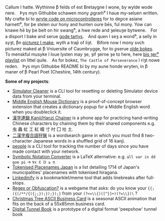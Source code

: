 Callum I hatte. Wythinne þͤ felds of est Bretaygne I wone, by wylde wode nere.　Þys myn Githubbe schawen mony ꝓgram̄⁹ I haue my-seluen written.　My crafte bi to [wryte code on microcontrolleres](https://www.youtube.com/watch?v=YmSvQe2FDKs) for to deꝑce asiane harnett⁹, for þe stelen our hony and hunten oure bēs, ful mony. Yow can knawe hē by þe belt on hir swang⁹, a hwe rede and ȝeleuȝe bytwene.　For a disport I bake and serue [gode tartys](https://callumbeaney.github.io/pages/baking/baking.html).　And quen I seȝ a wond⁹, a selly in syȝt, þͤn [picturez I make](https://callumbeaney.github.io), wyth a trap̄ of liȝt.　Bifore now I mony svch picturez maked at þͤ Vniuersite of Caumbrygge, for to ꝑserue [olde bokes](https://callumbeaney.github.io/pages/dcu/dcu.html).　To menskful musyke I loue lysten may ȝe, ȝif ȝerne ȝe to here, here 
[þis ȝer⁹ playlist](https://youtube.com/playlist?list=PLyf-oDu9I7jEn3tbbOC-UUOapeCi7t1k2&si=IzzCK6BA0DgVtSWU) on littel quile.　As for bokez, `The Castle of Perseverance` I riȝt nowe reden.　Þys myn Githubbe README bi by my aune honde wryten, in þͤ maner of þͤ Pearl Poet (Cheshire, 14th century).  
  
<b>Some of my projects</b>:
  - [Simulator Cleaner](https://github.com/CallumBeaney/simulator-cleaner) is a CLI tool for resetting or deleting Simulator device data from your terminal.   
  - [Middle English Mouse Dictionary](https://github.com/goodpals/middle-english-mouse-dictionary) is a proof-of-concept browser extension that creates a dictionary popup for a Middle English word when you doubleclick it.
  - [漢字連鎖 Kanji/Hanzi Chainer](https://github.com/CallumBeaney/kanji-hanzi-chainer) is a phone app for practicing hand-writing Chinese characters by chaining them by their shared components e.g. 虫 蟲 虹 工 紅 疇 寸 吋 囗 吐 土.
  - [二漢字複合語狩猟](https://github.com/CallumBeaney/kanji-pair-game) is a wordsearch game in which you must find 8 two-character Japanese words in a shuffled grid of 16 kanji.
  - [people](https://github.com/CallumBeaney/people) is a CLI tool for tracking the number of days since you have made contact with your network.
  - [Symbolic Notation Converter](https://github.com/CallumBeaney/Symbolic-Notation-Converter) is a LaTeX alternative: e.g. `all var in dd goe pi` → `∀𝑥 ∈ 𝔻 ≥ π`
  - [Tokenised Placenames Japan](https://github.com/CallumBeaney/Tokenized-Place-Names-Japan) is a list detailing 1714 of Japan's municipalities' placenames with tokenised hiragana.
  - [Linkedinify](https://callumbeaney.github.io/linkedinify/) is a bookmarklet/meme tool that adds linebreaks after full-stops. 
  - [Regex or Obfuscation?](https://regex-or-obfuscation.web.app/) is a webgame that asks: do you know your `{{;({(/**/{({;;});});});}` from your `(?<=\\{)([^}]+)(?=\\})\` ?
  - [Christmas Tree ASCII Business Card](https://github.com/CallumBeaney/christmas-tree-card/tree/main) is a seasonal ASCII animation that fits on the back of a 55x85mm business card.
  - [Digital Tunnel Book](https://github.com/CallumBeaney/tunnel-book-prototype) is a prototype of a digital format 'peepshow' tunnel book   
